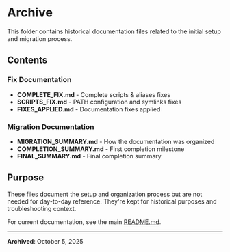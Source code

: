 # Archive

This folder contains historical documentation files related to the initial setup and migration process.

## Contents

### Fix Documentation
- **COMPLETE_FIX.md** - Complete scripts & aliases fixes
- **SCRIPTS_FIX.md** - PATH configuration and symlinks fixes
- **FIXES_APPLIED.md** - Documentation fixes applied

### Migration Documentation
- **MIGRATION_SUMMARY.md** - How the documentation was organized
- **COMPLETION_SUMMARY.md** - First completion milestone
- **FINAL_SUMMARY.md** - Final completion summary

## Purpose

These files document the setup and organization process but are not needed for day-to-day reference. They're kept for historical purposes and troubleshooting context.

For current documentation, see the main [README.md](../README.md).

---

**Archived**: October 5, 2025
